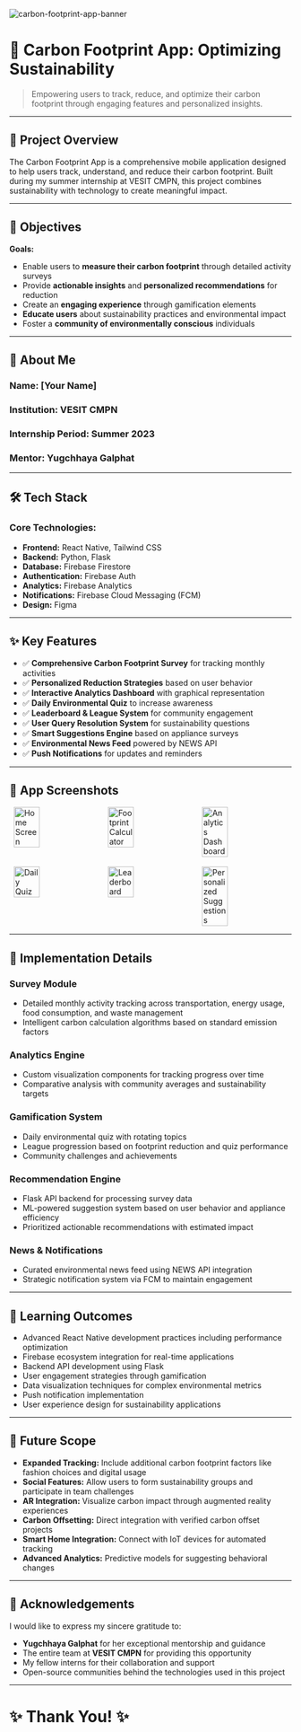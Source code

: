 ![carbon-footprint-app-banner](https://github.com/user-attachments/assets/carbon-footprint-banner.png)

# 🌱 Carbon Footprint App: Optimizing Sustainability

> Empowering users to track, reduce, and optimize their carbon footprint through engaging features and personalized insights.

---

## 📌 Project Overview

The Carbon Footprint App is a comprehensive mobile application designed to help users track, understand, and reduce their carbon footprint. Built during my summer internship at VESIT CMPN, this project combines sustainability with technology to create meaningful impact.

---

## 🎯 Objectives

**Goals:**  
- Enable users to **measure their carbon footprint** through detailed activity surveys
- Provide **actionable insights** and **personalized recommendations** for reduction
- Create an **engaging experience** through gamification elements
- **Educate users** about sustainability practices and environmental impact
- Foster a **community of environmentally conscious** individuals

---

## 👤 About Me

### Name: [Your Name]
### Institution: VESIT CMPN
### Internship Period: Summer 2023
### Mentor: Yugchhaya Galphat

---

## 🛠️ Tech Stack

### Core Technologies:

- **Frontend:** React Native, Tailwind CSS
- **Backend:** Python, Flask
- **Database:** Firebase Firestore
- **Authentication:** Firebase Auth
- **Analytics:** Firebase Analytics
- **Notifications:** Firebase Cloud Messaging (FCM)
- **Design:** Figma

---

## ✨ Key Features

- ✅ **Comprehensive Carbon Footprint Survey** for tracking monthly activities
- ✅ **Personalized Reduction Strategies** based on user behavior
- ✅ **Interactive Analytics Dashboard** with graphical representation
- ✅ **Daily Environmental Quiz** to increase awareness
- ✅ **Leaderboard & League System** for community engagement
- ✅ **User Query Resolution System** for sustainability questions
- ✅ **Smart Suggestions Engine** based on appliance surveys
- ✅ **Environmental News Feed** powered by NEWS API
- ✅ **Push Notifications** for updates and reminders

---

## 📱 App Screenshots

<div style="display: flex; justify-content: space-around;">
  <img src="./assets/home-screen.jpg" alt="Home Screen" width="30%" />
  <img src="./assets/footprint-calculator.jpg" alt="Footprint Calculator" width="30%" />
  <img src="./assets/analytics-dashboard.jpg" alt="Analytics Dashboard" width="30%" />
</div>
<br />
<div style="display: flex; justify-content: space-around;">
  <img src="./assets/daily-quiz.jpg" alt="Daily Quiz" width="30%" />
  <img src="./assets/leaderboard.jpg" alt="Leaderboard" width="30%" />
  <img src="./assets/suggestions.jpg" alt="Personalized Suggestions" width="30%" />
</div>

---

## 📝 Implementation Details

### Survey Module
- Detailed monthly activity tracking across transportation, energy usage, food consumption, and waste management
- Intelligent carbon calculation algorithms based on standard emission factors

### Analytics Engine
- Custom visualization components for tracking progress over time
- Comparative analysis with community averages and sustainability targets

### Gamification System
- Daily environmental quiz with rotating topics
- League progression based on footprint reduction and quiz performance
- Community challenges and achievements

### Recommendation Engine
- Flask API backend for processing survey data
- ML-powered suggestion system based on user behavior and appliance efficiency
- Prioritized actionable recommendations with estimated impact

### News & Notifications
- Curated environmental news feed using NEWS API integration
- Strategic notification system via FCM to maintain engagement

---

## 🧪 Learning Outcomes

- Advanced React Native development practices including performance optimization
- Firebase ecosystem integration for real-time applications
- Backend API development using Flask
- User engagement strategies through gamification
- Data visualization techniques for complex environmental metrics
- Push notification implementation
- User experience design for sustainability applications

---

## 🧬 Future Scope

- **Expanded Tracking:** Include additional carbon footprint factors like fashion choices and digital usage
- **Social Features:** Allow users to form sustainability groups and participate in team challenges
- **AR Integration:** Visualize carbon impact through augmented reality experiences
- **Carbon Offsetting:** Direct integration with verified carbon offset projects
- **Smart Home Integration:** Connect with IoT devices for automated tracking
- **Advanced Analytics:** Predictive models for suggesting behavioral changes

---

## 🙏 Acknowledgements

I would like to express my sincere gratitude to:

- **Yugchhaya Galphat** for her exceptional mentorship and guidance
- The entire team at **VESIT CMPN** for providing this opportunity
- My fellow interns for their collaboration and support
- Open-source communities behind the technologies used in this project

---

# ✨ Thank You! ✨
